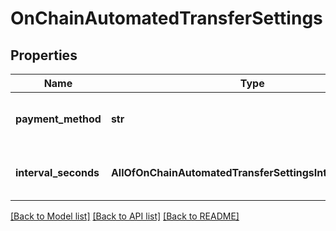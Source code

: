 # OnChainAutomatedTransferSettings

## Properties
Name | Type | Description | Notes
------------ | ------------- | ------------- | -------------
**payment_method** | **str** | payment method of the payout processor | [optional] 
**interval_seconds** | **AllOfOnChainAutomatedTransferSettingsIntervalSeconds** | How often should the processor run | [optional] 

[[Back to Model list]](../README.md#documentation-for-models) [[Back to API list]](../README.md#documentation-for-api-endpoints) [[Back to README]](../README.md)

